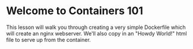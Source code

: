 # Welcome to Containers 101

This lesson will walk you through creating a very simple Dockerfile which will create an nginx webserver. We'll also copy in an "Howdy World!" html file to serve up from the container.
